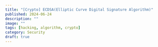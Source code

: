 ```yaml
---
title: "[Crypto] ECDSA(Elliptic Curve Digital Signature Algorithm)"
published: 2024-06-24
description: ""
image: ""
tags: [hacking, algorithm, crypto]
category: Security
draft: true
---
```



